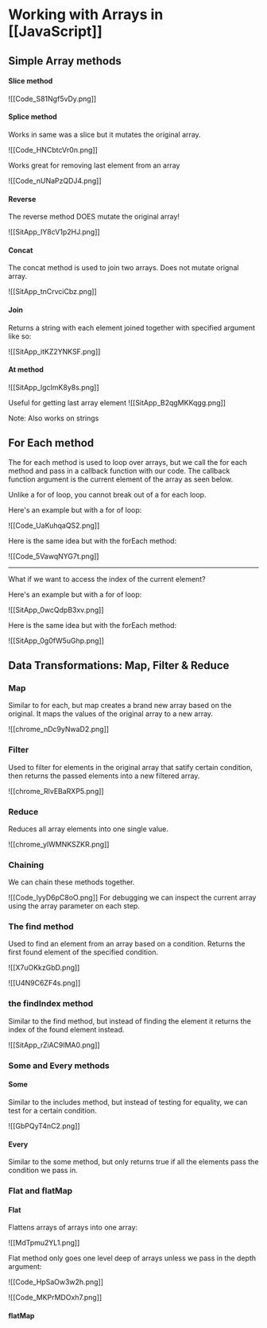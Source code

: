 # Working with Arrays in [[JavaScript]]
## Simple Array methods
#### Slice method
![[Code_S81Ngf5vDy.png]]

#### Splice method
Works in same was a slice but it mutates the original array.

![[Code_HNCbtcVr0n.png]]

Works great for removing last element from an array

![[Code_nUNaPzQDJ4.png]]

#### Reverse
The reverse method DOES mutate the original array!

![[SitApp_IY8cV1p2HJ.png]]

#### Concat
The concat method is used to join two arrays. Does not mutate orignal array.

![[SitApp_tnCrvciCbz.png]]

#### Join
Returns a string with each element joined together with specified argument like so:

![[SitApp_itKZ2YNKSF.png]]

#### At method
![[SitApp_lgcImK8y8s.png]]

Useful for getting last array element
![[SitApp_B2qgMKKqgg.png]]

Note: Also works on strings

## For Each method
The for each method is used to loop over arrays, but we call the for each method and pass in a callback function with our code. The callback function argument is the current element of the array as seen below.

Unlike a for of loop, you cannot break out of a for each loop.

Here's an example but with a for of loop:

![[Code_UaKuhqaQS2.png]]

Here is the same idea but with the forEach method:

![[Code_5VawqNYG7t.png]]

------------------

What if we want to access the index of the current element?

Here's an example but with a for of loop:

![[SitApp_0wcQdpB3xv.png]]

Here is the same idea but with the forEach method:

![[SitApp_0g0fW5uGhp.png]]

## Data Transformations: Map, Filter & Reduce
### Map
Similar to for each, but map creates a brand new array based on the original. It maps the values of the original array to a new array. 

![[chrome_nDc9yNwaD2.png]]

### Filter
Used to filter for elements in the original array that satify certain condition, then returns the passed elements into a new filtered array.

![[chrome_RlvEBaRXP5.png]]

### Reduce
Reduces all array elements into one single value.

![[chrome_ylWMNKSZKR.png]]

### Chaining
We can chain these methods together.

![[Code_lyyD6pC8oO.png]]
 For debugging we can inspect the current array using the array parameter on each step. 

### The find method
Used to find an element from an array based on a condition. Returns the first found element of the specified condition. 

![[X7uOKkzGbD.png]]

![[U4N9C6ZF4s.png]]

### the findIndex method
Similar to the find method, but instead of finding the element it returns the index of the found element instead.

![[SitApp_rZiAC9IMA0.png]]

### Some and Every methods

#### Some
Similar to the includes method, but instead of testing for equality, we can test for a certain condition.

![[GbPQyT4nC2.png]]

#### Every
Similar to the some method, but only returns true if all the elements pass the condition we pass in.

### Flat and flatMap

#### Flat

Flattens arrays of arrays into one array:

![[MdTpmu2YL1.png]]

Flat method only goes one level deep of arrays unless we pass in the depth argument:

![[Code_HpSaOw3w2h.png]]

![[Code_MKPrMDOxh7.png]]

#### flatMap

